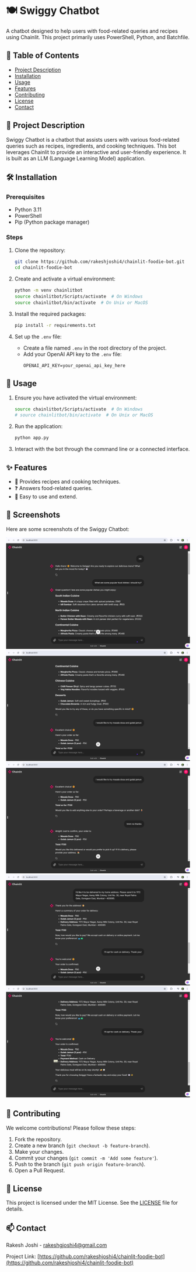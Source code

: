 # 🍽️ Swiggy Chatbot

A chatbot designed to help users with food-related queries and recipes using Chainlit. This project primarily uses PowerShell, Python, and Batchfile.

## 📑 Table of Contents
- [Project Description](#project-description)
- [Installation](#installation)
- [Usage](#usage)
- [Features](#features)
- [Contributing](#contributing)
- [License](#license)
- [Contact](#contact)

## 📖 Project Description

Swiggy Chatbot is a chatbot that assists users with various food-related queries such as recipes, ingredients, and cooking techniques. This bot leverages Chainlit to provide an interactive and user-friendly experience. It is built as an LLM (Language Learning Model) application.

## 🛠️ Installation

### Prerequisites

- Python 3.11 
- PowerShell
- Pip (Python package manager)

### Steps

1. Clone the repository:
    ```sh
    git clone https://github.com/rakeshjoshi4/chainlit-foodie-bot.git
    cd chainlit-foodie-bot
    ```

2. Create and activate a virtual environment:
    ```sh
    python -m venv chainlitbot
    source chainlitbot/Scripts/activate  # On Windows
    source chainlitbot/bin/activate  # On Unix or MacOS
    ```

3. Install the required packages:
    ```sh
    pip install -r requirements.txt
    ```

4. Set up the `.env` file:
    - Create a file named `.env` in the root directory of the project.
    - Add your OpenAI API key to the `.env` file:
      ```plaintext
      OPENAI_API_KEY=your_openai_api_key_here
      ```

## 🚀 Usage

1. Ensure you have activated the virtual environment:
    ```sh
    source chainlitbot/Scripts/activate  # On Windows
    # source chainlitbot/bin/activate  # On Unix or MacOS
    ```

2. Run the application:
    ```sh
    python app.py
    ```

3. Interact with the bot through the command line or a connected interface.

## ✨ Features

- 🍲 Provides recipes and cooking techniques.
- ❓ Answers food-related queries.
- 🔧 Easy to use and extend.

## 📸 Screenshots

Here are some screenshots of the Swiggy Chatbot:

![Screenshot 1](chatbot.png/SS_01.png)
![Screenshot 2](chatbot.png/SS_02.png)
![Screenshot 3](chatbot.png/SS_03.png)
![Screenshot 4](chatbot.png/SS_04.png)
![Screenshot 5](chatbot.png/SS_05.png)

## 🤝 Contributing

We welcome contributions! Please follow these steps:

1. Fork the repository.
2. Create a new branch (`git checkout -b feature-branch`).
3. Make your changes.
4. Commit your changes (`git commit -m 'Add some feature'`).
5. Push to the branch (`git push origin feature-branch`).
6. Open a Pull Request.

## 📜 License

This project is licensed under the MIT License. See the [LICENSE](LICENSE) file for details.

## 📫 Contact

Rakesh Joshi - rakeshgjoshi4@gmail.com

Project Link: [https://github.com/rakeshjoshi4/chainlit-foodie-bot](https://github.com/rakeshjoshi4/chainlit-foodie-bot)
